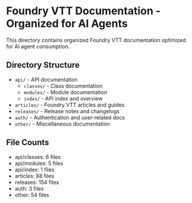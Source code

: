 # Foundry VTT Documentation - Organized for AI Agents

This directory contains organized Foundry VTT documentation optimized for AI agent consumption.

## Directory Structure

- `api/` - API documentation
  - `classes/` - Class documentation
  - `modules/` - Module documentation
  - `index/` - API index and overview
- `articles/` - Foundry VTT articles and guides
- `releases/` - Release notes and changelogs
- `auth/` - Authentication and user-related docs
- `other/` - Miscellaneous documentation

## File Counts

- api/classes: 6 files
- api/modules: 5 files
- api/index: 1 files
- articles: 88 files
- releases: 154 files
- auth: 3 files
- other: 54 files
